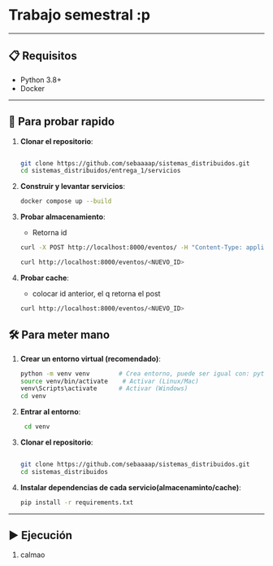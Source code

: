 # Trabajo semestral :p

---

## 📋 Requisitos
- Python 3.8+
- Docker

---

## 🚄 Para probar rapido
1. **Clonar el repositorio**:
   ```bash

   git clone https://github.com/sebaaaap/sistemas_distribuidos.git
   cd sistemas_distribuidos/entrega_1/servicios
   ```
2. **Construir y levantar servicios**:

    ```bash
    docker compose up --build
    ```
3. **Probar almacenamiento**:
    - Retorna id
    ```bash
    curl -X POST http://localhost:8000/eventos/ -H "Content-Type: application/json" -d '{"tipo": "prueba_atlas", "ubicacion": {"lat": -33.45, "lng": -70.65}}'
    ```
    ```bash
    curl http://localhost:8000/eventos/<NUEVO_ID>
    ```
3. **Probar cache**:
    - colocar id anterior, el q retorna el post
    ```bash
    curl http://localhost:8000/eventos/<NUEVO_ID>
    ```

## 🛠️ Para meter mano 

1. **Crear un entorno virtual (recomendado)**:
   ```bash
   python -m venv venv        # Crea entorno, puede ser igual con: python3 -m venv venv
   source venv/bin/activate    # Activar (Linux/Mac)
   venv\Scripts\activate      # Activar (Windows)
   cd venv
   ```
2. **Entrar al entorno**:
   ```bash
    cd venv
   ```
3. **Clonar el repositorio**:
   ```bash

   git clone https://github.com/sebaaaap/sistemas_distribuidos.git
   cd sistemas_distribuidos
   ```

4. **Instalar dependencias de cada servicio(almacenaminto/cache)**:
   ```bash
   pip install -r requirements.txt
   ```

---

## ▶️ Ejecución

1. calmao

```bash

```